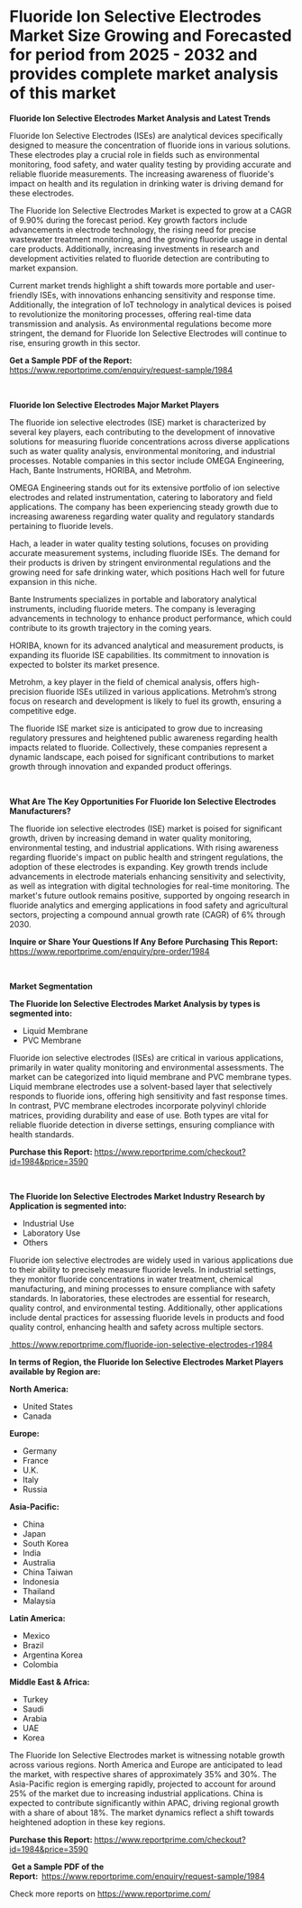 <p><h1>Fluoride Ion Selective Electrodes Market Size Growing and Forecasted for period from 2025 - 2032 and provides complete market analysis of this market</h1></p><p><strong>Fluoride Ion Selective Electrodes Market Analysis and Latest Trends</strong></p>
<p><p>Fluoride Ion Selective Electrodes (ISEs) are analytical devices specifically designed to measure the concentration of fluoride ions in various solutions. These electrodes play a crucial role in fields such as environmental monitoring, food safety, and water quality testing by providing accurate and reliable fluoride measurements. The increasing awareness of fluoride's impact on health and its regulation in drinking water is driving demand for these electrodes.</p><p>The Fluoride Ion Selective Electrodes Market is expected to grow at a CAGR of 9.90% during the forecast period. Key growth factors include advancements in electrode technology, the rising need for precise wastewater treatment monitoring, and the growing fluoride usage in dental care products. Additionally, increasing investments in research and development activities related to fluoride detection are contributing to market expansion.</p><p>Current market trends highlight a shift towards more portable and user-friendly ISEs, with innovations enhancing sensitivity and response time. Additionally, the integration of IoT technology in analytical devices is poised to revolutionize the monitoring processes, offering real-time data transmission and analysis. As environmental regulations become more stringent, the demand for Fluoride Ion Selective Electrodes will continue to rise, ensuring growth in this sector.</p></p>
<p><strong>Get a Sample PDF of the Report:&nbsp;</strong> <a href="https://www.reportprime.com/enquiry/request-sample/1984?utm_campaign=2799&utm_medium=2&utm_source=Github&utm_content=ia&utm_term=18032025&utm_id=fluoride-ion-selective-electrodes">https://www.reportprime.com/enquiry/request-sample/1984</a></p>
<p>&nbsp;</p>
<p><strong>Fluoride Ion Selective Electrodes Major Market Players</strong></p>
<p><p>The fluoride ion selective electrodes (ISE) market is characterized by several key players, each contributing to the development of innovative solutions for measuring fluoride concentrations across diverse applications such as water quality analysis, environmental monitoring, and industrial processes. Notable companies in this sector include OMEGA Engineering, Hach, Bante Instruments, HORIBA, and Metrohm.</p><p>OMEGA Engineering stands out for its extensive portfolio of ion selective electrodes and related instrumentation, catering to laboratory and field applications. The company has been experiencing steady growth due to increasing awareness regarding water quality and regulatory standards pertaining to fluoride levels.</p><p>Hach, a leader in water quality testing solutions, focuses on providing accurate measurement systems, including fluoride ISEs. The demand for their products is driven by stringent environmental regulations and the growing need for safe drinking water, which positions Hach well for future expansion in this niche.</p><p>Bante Instruments specializes in portable and laboratory analytical instruments, including fluoride meters. The company is leveraging advancements in technology to enhance product performance, which could contribute to its growth trajectory in the coming years.</p><p>HORIBA, known for its advanced analytical and measurement products, is expanding its fluoride ISE capabilities. Its commitment to innovation is expected to bolster its market presence.</p><p>Metrohm, a key player in the field of chemical analysis, offers high-precision fluoride ISEs utilized in various applications. Metrohm’s strong focus on research and development is likely to fuel its growth, ensuring a competitive edge.</p><p>The fluoride ISE market size is anticipated to grow due to increasing regulatory pressures and heightened public awareness regarding health impacts related to fluoride. Collectively, these companies represent a dynamic landscape, each poised for significant contributions to market growth through innovation and expanded product offerings.</p></p>
<p>&nbsp;</p>
<p><strong>What Are The Key Opportunities For Fluoride Ion Selective Electrodes Manufacturers?</strong></p>
<p><p>The fluoride ion selective electrodes (ISE) market is poised for significant growth, driven by increasing demand in water quality monitoring, environmental testing, and industrial applications. With rising awareness regarding fluoride's impact on public health and stringent regulations, the adoption of these electrodes is expanding. Key growth trends include advancements in electrode materials enhancing sensitivity and selectivity, as well as integration with digital technologies for real-time monitoring. The market's future outlook remains positive, supported by ongoing research in fluoride analytics and emerging applications in food safety and agricultural sectors, projecting a compound annual growth rate (CAGR) of 6% through 2030.</p></p>
<p><strong>Inquire or Share Your Questions If Any Before Purchasing This Report:</strong> <a href="https://www.reportprime.com/enquiry/pre-order/1984?utm_campaign=2799&utm_medium=2&utm_source=Github&utm_content=ia&utm_term=18032025&utm_id=fluoride-ion-selective-electrodes">https://www.reportprime.com/enquiry/pre-order/1984</a></p>
<p>&nbsp;</p>
<p><strong>Market Segmentation</strong></p>
<p><strong>The Fluoride Ion Selective Electrodes Market Analysis by types is segmented into:</strong></p>
<p><ul><li>Liquid Membrane</li><li>PVC Membrane</li></ul></p>
<p><p>Fluoride ion selective electrodes (ISEs) are critical in various applications, primarily in water quality monitoring and environmental assessments. The market can be categorized into liquid membrane and PVC membrane types. Liquid membrane electrodes use a solvent-based layer that selectively responds to fluoride ions, offering high sensitivity and fast response times. In contrast, PVC membrane electrodes incorporate polyvinyl chloride matrices, providing durability and ease of use. Both types are vital for reliable fluoride detection in diverse settings, ensuring compliance with health standards.</p></p>
<p><strong>Purchase this Report:&nbsp;</strong><a href="https://www.reportprime.com/checkout?id=1984&price=3590&utm_campaign=2799&utm_medium=2&utm_source=Github&utm_content=ia&utm_term=18032025&utm_id=fluoride-ion-selective-electrodes">https://www.reportprime.com/checkout?id=1984&price=3590</a></p>
<p>&nbsp;</p>
<p><strong>The Fluoride Ion Selective Electrodes Market Industry Research by Application is segmented into:</strong></p>
<p><ul><li>Industrial Use</li><li>Laboratory Use</li><li>Others</li></ul></p>
<p><p>Fluoride ion selective electrodes are widely used in various applications due to their ability to precisely measure fluoride levels. In industrial settings, they monitor fluoride concentrations in water treatment, chemical manufacturing, and mining processes to ensure compliance with safety standards. In laboratories, these electrodes are essential for research, quality control, and environmental testing. Additionally, other applications include dental practices for assessing fluoride levels in products and food quality control, enhancing health and safety across multiple sectors.</p></p>
<p><a href="https://www.reportprime.com/fluoride-ion-selective-electrodes-r1984?utm_campaign=2799&utm_medium=2&utm_source=Github&utm_content=ia&utm_term=18032025&utm_id=fluoride-ion-selective-electrodes">&nbsp;https://www.reportprime.com/fluoride-ion-selective-electrodes-r1984</a></p>
<p><strong>In terms of Region, the Fluoride Ion Selective Electrodes Market Players available by Region are:</strong></p>
<p>
    <p> <strong> North America: </strong>
        <ul>
            <li>United States</li>
            <li>Canada</li>
        </ul>
        </p> 
    <p> <strong> Europe: </strong>
        <ul>
            <li>Germany</li>
            <li>France</li>
            <li>U.K.</li>
            <li>Italy</li>
            <li>Russia</li>
        </ul>
        </p> 
    <p> <strong> Asia-Pacific: </strong>
        <ul>
            <li>China</li>
            <li>Japan</li>
            <li>South Korea</li>
            <li>India</li>
            <li>Australia</li>
            <li>China Taiwan</li>
            <li>Indonesia</li>
            <li>Thailand</li>
            <li>Malaysia</li>
        </ul>
        </p> 
    <p> <strong> Latin America: </strong>
        <ul>
            <li>Mexico</li>
            <li>Brazil</li>
            <li>Argentina Korea</li>
            <li>Colombia</li>
        </ul>
        </p> 
    <p> <strong> Middle East & Africa: </strong>
        <ul>
            <li>Turkey</li>
            <li>Saudi</li>
            <li>Arabia</li>
            <li>UAE</li>
            <li>Korea</li>
        </ul>
    </p>
    </p>
<p><p>The Fluoride Ion Selective Electrodes market is witnessing notable growth across various regions. North America and Europe are anticipated to lead the market, with respective shares of approximately 35% and 30%. The Asia-Pacific region is emerging rapidly, projected to account for around 25% of the market due to increasing industrial applications. China is expected to contribute significantly within APAC, driving regional growth with a share of about 18%. The market dynamics reflect a shift towards heightened adoption in these key regions.</p></p>
<p><strong>Purchase this Report: </strong><a href="https://www.reportprime.com/checkout?id=1984&price=3590&utm_campaign=2799&utm_medium=2&utm_source=Github&utm_content=ia&utm_term=18032025&utm_id=fluoride-ion-selective-electrodes">https://www.reportprime.com/checkout?id=1984&price=3590</a></p>
<p>&nbsp;<strong>Get a Sample PDF of the Report:&nbsp;&nbsp;</strong><a href="https://www.reportprime.com/enquiry/request-sample/1984?utm_campaign=2799&utm_medium=2&utm_source=Github&utm_content=ia&utm_term=18032025&utm_id=fluoride-ion-selective-electrodes">https://www.reportprime.com/enquiry/request-sample/1984</a></p>
<p><strong></strong></p>
<p>Check more reports on <a href="https://www.reportprime.com/?utm_campaign=2799&utm_medium=2&utm_source=Github&utm_content=ia&utm_term=18032025&utm_id=fluoride-ion-selective-electrodes">https://www.reportprime.com/</a></p>